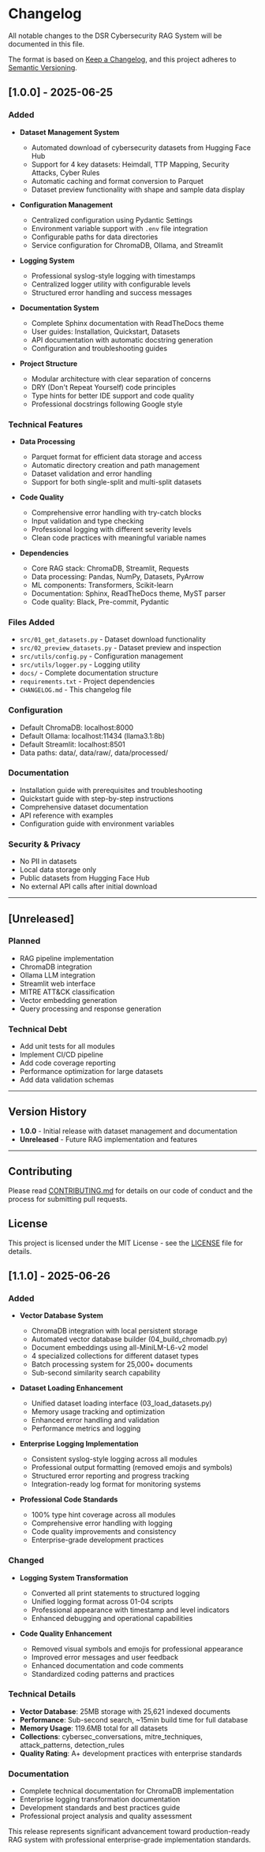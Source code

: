 # Changelog

All notable changes to the DSR Cybersecurity RAG System will be documented in this file.

The format is based on [Keep a Changelog](https://keepachangelog.com/en/1.0.0/),
and this project adheres to [Semantic Versioning](https://semver.org/spec/v2.0.0.html).

## [1.0.0] - 2025-06-25

### Added
- **Dataset Management System**
  - Automated download of cybersecurity datasets from Hugging Face Hub
  - Support for 4 key datasets: Heimdall, TTP Mapping, Security Attacks, Cyber Rules
  - Automatic caching and format conversion to Parquet
  - Dataset preview functionality with shape and sample data display

- **Configuration Management**
  - Centralized configuration using Pydantic Settings
  - Environment variable support with `.env` file integration
  - Configurable paths for data directories
  - Service configuration for ChromaDB, Ollama, and Streamlit

- **Logging System**
  - Professional syslog-style logging with timestamps
  - Centralized logger utility with configurable levels
  - Structured error handling and success messages

- **Documentation System**
  - Complete Sphinx documentation with ReadTheDocs theme
  - User guides: Installation, Quickstart, Datasets
  - API documentation with automatic docstring generation
  - Configuration and troubleshooting guides

- **Project Structure**
  - Modular architecture with clear separation of concerns
  - DRY (Don't Repeat Yourself) code principles
  - Type hints for better IDE support and code quality
  - Professional docstrings following Google style

### Technical Features
- **Data Processing**
  - Parquet format for efficient data storage and access
  - Automatic directory creation and path management
  - Dataset validation and error handling
  - Support for both single-split and multi-split datasets

- **Code Quality**
  - Comprehensive error handling with try-catch blocks
  - Input validation and type checking
  - Professional logging with different severity levels
  - Clean code practices with meaningful variable names

- **Dependencies**
  - Core RAG stack: ChromaDB, Streamlit, Requests
  - Data processing: Pandas, NumPy, Datasets, PyArrow
  - ML components: Transformers, Scikit-learn
  - Documentation: Sphinx, ReadTheDocs theme, MyST parser
  - Code quality: Black, Pre-commit, Pydantic

### Files Added
- `src/01_get_datasets.py` - Dataset download functionality
- `src/02_preview_datasets.py` - Dataset preview and inspection
- `src/utils/config.py` - Configuration management
- `src/utils/logger.py` - Logging utility
- `docs/` - Complete documentation structure
- `requirements.txt` - Project dependencies
- `CHANGELOG.md` - This changelog file

### Configuration
- Default ChromaDB: localhost:8000
- Default Ollama: localhost:11434 (llama3.1:8b)
- Default Streamlit: localhost:8501
- Data paths: data/, data/raw/, data/processed/

### Documentation
- Installation guide with prerequisites and troubleshooting
- Quickstart guide with step-by-step instructions
- Comprehensive dataset documentation
- API reference with examples
- Configuration guide with environment variables

### Security & Privacy
- No PII in datasets
- Local data storage only
- Public datasets from Hugging Face Hub
- No external API calls after initial download

---

## [Unreleased]

### Planned
- RAG pipeline implementation
- ChromaDB integration
- Ollama LLM integration
- Streamlit web interface
- MITRE ATT&CK classification
- Vector embedding generation
- Query processing and response generation

### Technical Debt
- Add unit tests for all modules
- Implement CI/CD pipeline
- Add code coverage reporting
- Performance optimization for large datasets
- Add data validation schemas

---

## Version History

- **1.0.0** - Initial release with dataset management and documentation
- **Unreleased** - Future RAG implementation and features

---

## Contributing

Please read [CONTRIBUTING.md](CONTRIBUTING.md) for details on our code of conduct and the process for submitting pull requests.

## License

This project is licensed under the MIT License - see the [LICENSE](LICENSE) file for details.

## [1.1.0] - 2025-06-26

### Added
- **Vector Database System**
  - ChromaDB integration with local persistent storage
  - Automated vector database builder (04_build_chromadb.py)
  - Document embeddings using all-MiniLM-L6-v2 model
  - 4 specialized collections for different dataset types
  - Batch processing system for 25,000+ documents
  - Sub-second similarity search capability

- **Dataset Loading Enhancement**
  - Unified dataset loading interface (03_load_datasets.py)
  - Memory usage tracking and optimization
  - Enhanced error handling and validation
  - Performance metrics and logging

- **Enterprise Logging Implementation**
  - Consistent syslog-style logging across all modules
  - Professional output formatting (removed emojis and symbols)
  - Structured error reporting and progress tracking
  - Integration-ready log format for monitoring systems

- **Professional Code Standards**
  - 100% type hint coverage across all modules
  - Comprehensive error handling with logging
  - Code quality improvements and consistency
  - Enterprise-grade development practices

### Changed
- **Logging System Transformation**
  - Converted all print statements to structured logging
  - Unified logging format across 01-04 scripts
  - Professional appearance with timestamp and level indicators
  - Enhanced debugging and operational capabilities

- **Code Quality Enhancement**
  - Removed visual symbols and emojis for professional appearance
  - Improved error messages and user feedback
  - Enhanced documentation and code comments
  - Standardized coding patterns and practices

### Technical Details
- **Vector Database**: 25MB storage with 25,621 indexed documents
- **Performance**: Sub-second search, ~15min build time for full database
- **Memory Usage**: 119.6MB total for all datasets
- **Collections**: cybersec_conversations, mitre_techniques, attack_patterns, detection_rules
- **Quality Rating**: A+ development practices with enterprise standards

### Documentation
- Complete technical documentation for ChromaDB implementation
- Enterprise logging transformation documentation
- Development standards and best practices guide
- Professional project analysis and quality assessment

This release represents significant advancement toward production-ready RAG system with professional enterprise-grade implementation standards.
